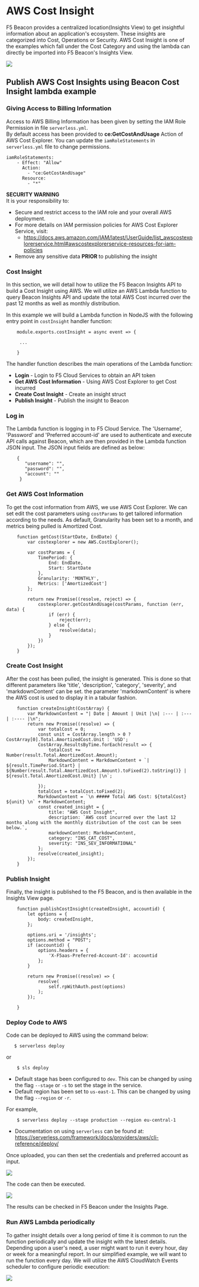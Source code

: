 # AWS Cost Insight

F5 Beacon provides a centralized location(Insights View) to get insightful information about an application's ecosystem.
These insights are categorized into Cost, Operations or Security. AWS Cost Insight is one of the examples which fall under the Cost Category and using the lambda can directly be imported into F5 Beacon's Insights View.

![](images/CostInsight_F5_Portal.png)

## Publish AWS Cost Insights using Beacon Cost Insight lambda example

### Giving Access to Billing Information

Access to AWS Billing Information has been given by setting the IAM Role Permission in file `serverless.yml`.  
By default access has been provided to **ce:GetCostAndUsage** Action of AWS Cost Explorer. You can update the `iamRoleStatements` in `serverless.yml` file to change permissions.

```
iamRoleStatements:
    - Effect: "Allow"
      Action:
        - "ce:GetCostAndUsage"
      Resource:
        - "*"
```
**SECURITY WARNING** <br/>
It is your responsibility to:
* Secure and restrict access to the IAM role and your overall AWS deployment.
* For more details on IAM permission policies for AWS Cost Explorer Service, visit:
    * https://docs.aws.amazon.com/IAM/latest/UserGuide/list_awscostexplorerservice.html#awscostexplorerservice-resources-for-iam-policies
* Remove any sensitive data **PRIOR** to publishing the insight

### Cost Insight

In this section, we will detail how to utilize the F5 Beacon Insights API to build a Cost Insight using AWS.
We will utilize an AWS Lambda function to query Beacon Insights API and update the total AWS Cost incurred over the past 12 months as well as monthly distribution. 

In this example we will build a Lambda function in NodeJS with the following entry point in `costInsight` handler function:

```
    module.exports.costInsight = async event => {
    
     ...
     
    }
```

The handler function describes the main operations of the Lambda function:
* **Login** - Login to F5 Cloud Services to obtain an API token
* **Get AWS Cost Information** - Using AWS Cost Explorer to get Cost incurred
* **Create Cost Insight** - Create an insight struct
* **Publish Insight** - Publish the insight to Beacon

### Log in

The Lambda function is logging in to F5 Cloud Service.
The 'Username', 'Password' and 'Preferred account-id' are used to authenticate and execute API calls against Beacon, which are then provided in the Lambda function JSON input.
The JSON input fields are defined as below:

```
    {
       "username": "",
       "password": "",
       "account": ""
     }
```

### Get AWS Cost Information 

To get the cost information from AWS, we use AWS Cost Explorer. We can set edit the cost parameters using `costParams` to get tailored information according to the needs.
As default, Granularity has been set to a month, and metrics being pulled is Amortized Cost.

```
    function getCost(StartDate, EndDate) {
        var costexplorer = new AWS.CostExplorer();

        var costParams = {
            TimePeriod: {
                End: EndDate,
                Start: StartDate
            },
            Granularity: 'MONTHLY',
            Metrics: ['AmortizedCost']
        };

        return new Promise((resolve, reject) => {
            costexplorer.getCostAndUsage(costParams, function (err, data) {
                if (err) {
                    reject(err);
                } else {
                    resolve(data);
                }
            })
        });
    }
```

### Create Cost Insight

After the cost has been pulled, the insight is generated. This is done so that different parameters like 'title', 'description', 'category', 'severity', and 'markdownContent' can be set. 
the parameter 'markdownContent' is where the AWS cost is used to display it in a tabular fashion. 

```
    function createInsight(CostArray) {
        var MarkdownContent = "| Date | Amount | Unit |\n| :--- | :--- | :---- |\n";
        return new Promise((resolve) => {
            var totalCost = 0;
            const unit = CostArray.length > 0 ? CostArray[0].Total.AmortizedCost.Unit : 'USD';
            CostArray.ResultsByTime.forEach(result => {
                totalCost += Number(result.Total.AmortizedCost.Amount);
                MarkdownContent = MarkdownContent + `| ${result.TimePeriod.Start} | ${Number(result.Total.AmortizedCost.Amount).toFixed(2).toString()} | ${result.Total.AmortizedCost.Unit} |\n`;

            });
            totalCost = totalCost.toFixed(2);
            MarkdownContent = `\n ##### Total AWS Cost: ${totalCost} ${unit} \n` + MarkdownContent;
            const created_insight = {
                title: "AWS Cost Insight",
                description: `AWS cost incurred over the last 12 months along with the monthly distribution of the cost can be seen below.`,
                markdownContent: MarkdownContent,
                category: "INS_CAT_COST",
                severity: "INS_SEV_INFORMATIONAL"
            };
            resolve(created_insight);
        });
    } 
```

### Publish Insight

Finally, the insight is published to the F5 Beacon, and is then available in the Insights View page.

```
    function publishCostInsight(createdInsight, accountid) {
        let options = {
            body: createdInsight,
        };

        options.uri = '/insights';
        options.method = "POST";
        if (accountid) {
            options.headers = {
                'X-F5aas-Preferred-Account-Id': accountid
            };
        }

        return new Promise((resolve) => {
            resolve(
                self.rpWithAuth.post(options)
            );
        });

    }
```

### Deploy Code to AWS

Code can be deployed to AWS using the command below:

```
   $ serverless deploy
```
or 
```
    $ sls deploy
```

* Default stage has been configured to `dev`. This can be changed by using the flag `--stage` or `-s` to set the stage in the service.
* Default region has been set to `us-east-1`. This can be changed by using the flag `--region` or `-r`.

For example, 
```
    $ serverless deploy --stage production --region eu-central-1
```

* Documentation on using `serverless` can be found at: https://serverless.com/framework/docs/providers/aws/cli-reference/deploy/   

Once uploaded, you can then set the credentials and preferred account as input.

![](images/SettingInputParameters.png)

The code can then be executed.

![](images/AWSCodeDeploy.png)

The results can be checked in F5 Beacon under the Insights Page.

### Run AWS Lambda periodically

To gather insight details over a long period of time it is common to run the function periodically and update the insight with the latest details. Depending upon a user's need, a user might want to run it every hour, day or week for a meaningful report. In our simplified example, we will want to run the function every day. We will utilize the AWS CloudWatch Events scheduler to configure periodic execution:

![](images/CloudWatch_Schedule.png)
